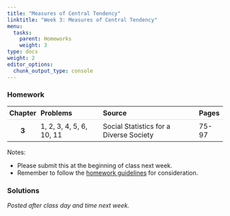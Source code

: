 ```yaml
---
title: "Measures of Central Tendency"
linktitle: "Week 3: Measures of Central Tendency"
menu:
  tasks:
    parent: Homeworks
    weight: 3
type: docs
weight: 2
editor_options: 
  chunk_output_type: console
---
```

<script src="/rmarkdown-libs/kePrint/kePrint.js"></script>
<link href="/rmarkdown-libs/lightable/lightable.css" rel="stylesheet" />
<script src="/rmarkdown-libs/kePrint/kePrint.js"></script>
<link href="/rmarkdown-libs/lightable/lightable.css" rel="stylesheet" />
<script src="/rmarkdown-libs/kePrint/kePrint.js"></script>
<link href="/rmarkdown-libs/lightable/lightable.css" rel="stylesheet" />




<style>
span.boxed {
  border: 0px solid #FFFFFF;
  padding: 5px;
  color: #FFFFFF;
  background-color: #005b96;
  display: inline;
} 

table {
   margin-left: auto;
   margin-right: auto;
}

table thead th { border-bottom: 1px solid #ddd; 
}

th, td { padding: 5px; 
}

tr:nth-child(even) { background: #ffffff; 
}
</style>

### Homework


<center>
<table>
 <thead>
  <tr>
   <th style="text-align:center;"> Chapter </th>
   <th style="text-align:left;"> Problems </th>
   <th style="text-align:left;"> Source </th>
   <th style="text-align:left;"> Pages </th>
  </tr>
 </thead>
<tbody>
  <tr>
   <td style="text-align:center;font-weight: bold;"> 3 </td>
   <td style="text-align:left;"> 1, 2, 3, 4, 5, 6, 10, 11 </td>
   <td style="text-align:left;"> Social Statistics for a Diverse Society </td>
   <td style="text-align:left;"> 75-97 </td>
  </tr>
</tbody>
</table>
</center>

Notes: 

- Please submit this at the beginning of class next week.
- Remember to follow the [homework guidelines](/tasks/#homeworks) for consideration.

<!--
to the Submission Portal on [ecampus](https://ecampus.wvu.edu/){target="_blank"} by 11:59 PM next Wednesday.<br>
-->


### Solutions

*Posted after class day and time next week.*

<!--
<details><summary>1</summary>
<p>

a. The mode is <span class="boxed">Routine</span>.

b. The median is <span class="boxed">Routine</span>.

c. Based on the mode and median for this variable, most respondents indicate that their lives are <span class="boxed">Routine</span>.

d. <span class="boxed">A mean score is nonsense for nominal measurements</span>.

</p>
</details>

<details><summary>2</summary>
<p>

a. The is <span class="boxed">ordinal</span>.

b. By using either figure related to the highest frequency or the highest percentage, the outcome is <span class="boxed">strongly agree</span>.

c. By using either related to the highest frequency or the highest percentage, the outcome is *strongly agree* for both years this indicating a high level of support. When combined *agree*,  more than half of the 2014 (32.5% + 25.3% = 57.5%) and (39.5% + 27.0% = 66.5%) 2018 GSS samples agree that homosexuals should have the right to marry.
 
</p>
</details>

<details><summary>3</summary>
<p>

a. This has a level of an <span class="boxed">interval-ratio</span>. Using frequencies^[You can also do this using cumulative percentages.], we have
`\begin{aligned}
\dfrac{N+1}{2}&= \dfrac{32+1}{2}\\\\
&= 16.5
\end{aligned}`
Adding up the frequencies until locating the 16th and 17th cases yields the category <span class="boxed">40 hr worked last week</span>.


b. We have 

- 25th percentile = `\((32 × 0.25)\)` implying the 8th case, or <span class="boxed">30 hr worked last week</span>.
- 50th percentile is simply the median implying the category <span class="boxed">40 hr worked last week</span>.
- 75th percentile = `\((32 × 0.75)\)` implying the 24th case, or <span class="boxed">40 hr worked last week</span>.
</p>
</details>

<details><summary>4</summary>
<p>

a. The mode category is <span class="boxed">agree</span>.

b. Using frequencies, we find that the median is 2, or <span class="boxed">agree</span>.

c. 

- 20th percentile = `\((835 × 0.20)\)` implying the 167th case, or <span class="boxed">strongly agree</span>.
- 80th percentile = `\((835 × 0.80)\)` implying the 668th case, or <span class="boxed">agree</span>.

</p>
</details>

<details><summary>5</summary>
<p>

a. 



<center>

<table class="table" style="width: auto !important; margin-left: auto; margin-right: auto;">
 <thead>
  <tr>
   <th style="text-align:left;"> Race </th>
   <th style="text-align:left;"> Mode </th>
   <th style="text-align:left;"> Median </th>
  </tr>
 </thead>
<tbody>
  <tr>
   <td style="text-align:left;"> Black </td>
   <td style="text-align:left;"> Seldom </td>
   <td style="text-align:left;"> Sometimes </td>
  </tr>
  <tr>
   <td style="text-align:left;"> Hispanic </td>
   <td style="text-align:left;"> Everyday </td>
   <td style="text-align:left;"> Nearly everyday </td>
  </tr>
  <tr>
   <td style="text-align:left;"> White </td>
   <td style="text-align:left;"> Everyday </td>
   <td style="text-align:left;"> Most days </td>
  </tr>
</tbody>
</table>

</center>

b. Teens’ breakfast habits vary by race/ethnicity. Out of the three racial/ethnic groups, Black students were more likely to report seldom or sometimes eating breakfast. On the other hand, White and Hispanic students eat breakfast more frequently. The <span class="boxed">mode</span> for White and Hispanic students is everyday. 
</p>
</details>

<details><summary>6</summary>
<p>

The mode for both Males and Females is <span class="boxed">Working full-time</span>. 

Using frequencies, we have

- Males: 
`\begin{aligned}
\dfrac{N+1}{2}&= \dfrac{596+1}{2}\\\\
&= 298.5
\end{aligned}`
Adding up the frequencies until locating the 298th and 299th cases yields the category <span class="boxed">Working Full Time</span>.

- Females: 
`\begin{aligned}
\dfrac{N+1}{2}&= \dfrac{781+1}{2}\\\\
&= 391
\end{aligned}`
Adding up the frequencies until locating the 391th case yields the category <span class="boxed">Working Full Time</span>. Using either the mode or median implies that there are <span class="boxed">no substantial differences between males and females</span>.

</p>
</details>

<details><summary>10</summary>
<p>

a. \
<table class="table" style="width: auto !important; margin-left: auto; margin-right: auto;">
 <thead>
  <tr>
   <th style="text-align:left;"> Hours Worked Last Week </th>
   <th style="text-align:center;"> Frequency </th>
   <th style="text-align:center;"> Hours Worked Last Week x Frequency </th>
  </tr>
 </thead>
<tbody>
  <tr>
   <td style="text-align:left;"> 20 </td>
   <td style="text-align:center;"> 3 </td>
   <td style="text-align:center;"> 60 </td>
  </tr>
  <tr>
   <td style="text-align:left;"> 25 </td>
   <td style="text-align:center;"> 2 </td>
   <td style="text-align:center;"> 50 </td>
  </tr>
  <tr>
   <td style="text-align:left;"> 28 </td>
   <td style="text-align:center;"> 1 </td>
   <td style="text-align:center;"> 28 </td>
  </tr>
  <tr>
   <td style="text-align:left;"> 29 </td>
   <td style="text-align:center;"> 1 </td>
   <td style="text-align:center;"> 29 </td>
  </tr>
  <tr>
   <td style="text-align:left;"> 30 </td>
   <td style="text-align:center;"> 3 </td>
   <td style="text-align:center;"> 90 </td>
  </tr>
  <tr>
   <td style="text-align:left;"> 32 </td>
   <td style="text-align:center;"> 1 </td>
   <td style="text-align:center;"> 32 </td>
  </tr>
  <tr>
   <td style="text-align:left;"> 40 </td>
   <td style="text-align:center;"> 14 </td>
   <td style="text-align:center;"> 560 </td>
  </tr>
  <tr>
   <td style="text-align:left;"> 50 </td>
   <td style="text-align:center;"> 2 </td>
   <td style="text-align:center;"> 100 </td>
  </tr>
  <tr>
   <td style="text-align:left;"> 52 </td>
   <td style="text-align:center;"> 1 </td>
   <td style="text-align:center;"> 52 </td>
  </tr>
  <tr>
   <td style="text-align:left;"> 55 </td>
   <td style="text-align:center;"> 1 </td>
   <td style="text-align:center;"> 55 </td>
  </tr>
  <tr>
   <td style="text-align:left;"> 60 </td>
   <td style="text-align:center;"> 1 </td>
   <td style="text-align:center;"> 60 </td>
  </tr>
  <tr>
   <td style="text-align:left;"> 64 </td>
   <td style="text-align:center;"> 1 </td>
   <td style="text-align:center;"> 64 </td>
  </tr>
  <tr>
   <td style="text-align:left;"> 70 </td>
   <td style="text-align:center;"> 1 </td>
   <td style="text-align:center;"> 70 </td>
  </tr>
  <tr>
   <td style="text-align:left;font-weight: bold;color: white !important;background-color: #559e83 !important;"> Total </td>
   <td style="text-align:center;font-weight: bold;color: white !important;background-color: #559e83 !important;"> 32 </td>
   <td style="text-align:center;font-weight: bold;color: white !important;background-color: #559e83 !important;"> 1250 </td>
  </tr>
</tbody>
</table>

so we have 
`\begin{aligned}
\overline{Y}&=\dfrac{1250}{32}\\\\
&\approx 39.06
\end{aligned}`
or about <span class="boxed">39 hours</span>.

b. Since the median was 40 hr worked last week, the distribution is slightly <span class="boxed">skewed in a positive direction</span>. 

</p>
</details>

<details><summary>11</summary>
<p>
Since Clinton and Sanders’ middle-class income amount is higher than the U.S. Census estimated mean or median, their definition of middle class is not based on the statistical middle. It is unclear what they were using but it was not based on the actual measure.
</p>
</details>
-->
